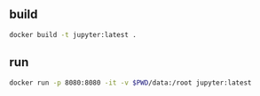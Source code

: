 
## build


```bash
docker build -t jupyter:latest .    
```

## run

```bash
docker run -p 8080:8080 -it -v $PWD/data:/root jupyter:latest
```